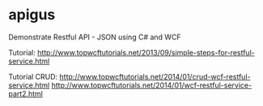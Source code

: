 # apigus

Demonstrate Restful API - JSON using C# and WCF

Tutorial:
http://www.topwcftutorials.net/2013/09/simple-steps-for-restful-service.html

Tutorial CRUD:
http://www.topwcftutorials.net/2014/01/crud-wcf-restful-service.html
http://www.topwcftutorials.net/2014/01/wcf-restful-service-part2.html